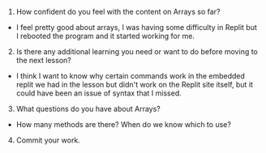 1. How confident do you feel with the content on Arrays so far?

- I feel pretty good about arrays, I was having some difficulty in Replit but I rebooted the program and it started working for me.

2. Is there any additional learning you need or want to do before moving to the next lesson?

- I think I want to know why certain commands work in the embedded replit we had in the lesson but didn't work on the Replit site itself, but it could have been an issue of syntax that I missed.

3. What questions do you have about Arrays?

- How many methods are there? When do we know which to use?
4. Commit your work.